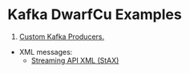 # Kafka DwarfCu Examples

1. <a href="https://github.com/DwarfCu/kafka/tree/master/src/main/java/kafka/producers">Custom Kafka Producers.</a>

* XML messages:
  * <a href="https://github.com/DwarfCu/kafka/tree/master/src/main/java/kafka/producers#employeestaxreader">Streaming API XML (StAX)</a>